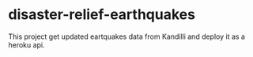 # disaster-relief-earthquakes

This project get updated eartquakes data from Kandilli and deploy it as a heroku api.